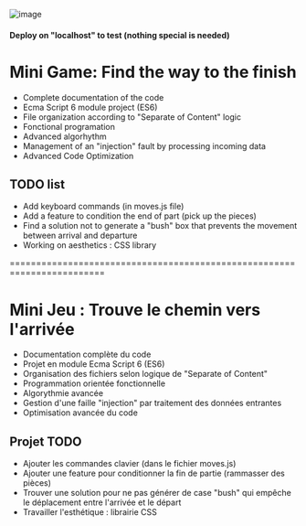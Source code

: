 ![image](https://github.com/Heike13/JS-Algorithms-mini-game/assets/157512723/6f3f0357-a598-4707-aaf5-0c7b92a3741e)



#### Deploy on "localhost" to test (nothing special is needed)

# Mini Game: Find the way to the finish

- Complete documentation of the code
- Ecma Script 6 module project (ES6)
- File organization according to "Separate of Content" logic
- Fonctional programation
- Advanced algorhythm
- Management of an "injection" fault by processing incoming data
- Advanced Code Optimization

## TODO list

- Add keyboard commands (in moves.js file)
- Add a feature to condition the end of part (pick up the pieces)
- Find a solution not to generate a "bush" box that prevents the movement between arrival and departure
- Working on aesthetics : CSS library


========================================================================
# Mini Jeu : Trouve le chemin vers l'arrivée

- Documentation complète du code
- Projet en module Ecma Script 6 (ES6)
- Organisation des fichiers selon logique de "Separate of Content"
- Programmation orientée fonctionnelle
- Algorythmie avancée
- Gestion d'une faille "injection" par traitement des données entrantes
- Optimisation avancée du code

## Projet TODO 

- Ajouter les commandes clavier (dans le fichier moves.js)
- Ajouter une feature pour conditionner la fin de partie (rammasser des pièces)
- Trouver une solution pour ne pas générer de case "bush" qui empêche le déplacement entre l'arrivée et le départ
- Travailler l'esthétique : librairie CSS
